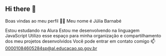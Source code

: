 ## Hi there 👋

Boas vindas ao meu perfil 💙💙
Meu nome é Júlia Barnabé

Estou estudando na Alura
Estou me desenvolvendo na linguagem JavaScript
Utilizo esse espaço para minha organização e compartilhamento dos meu projetos desenvolvidos
Você pode entrar em contato comigo 📫
00001084605284sp@al.educacao.sp.gov.br
